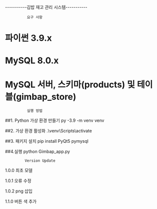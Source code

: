 -----------김밥 재고 관리 시스템-----------

             
              요구 사항
# 파이썬 3.9.x
#  MySQL 8.0.x
#  MySQL 서버, 스키마(products) 및 테이블(gimbap_store)

              
              
              실행 방법


##1. Python 가상 환경 만들기
  py -3.9 -m venv venv

##2. 가상 환경 활성화
  .\venv\Scripts\activate

##3. 패키지 설치
  pip install PyQt5 pymysql

##4.실행
  python Gimbap_app.py


             Version Update

1.0.0 최초 모델

1.0.1 오류 수정

1.0.2 png 삽입

1.1.0 버튼 색 추가
